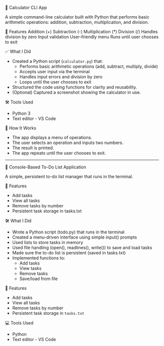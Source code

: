 🧮 Calculator CLI App

A simple command-line calculator built with Python that performs basic arithmetic operations: addition, subtraction, multiplication, and division.

🚀 Features
Addition (+)
Subtraction (-)
Multiplication (*)
Division (/)
Handles division by zero
Input validation
User-friendly menu
Runs until user chooses to exit

✅ What I Did

- Created a Python script (`calculator.py`) that:
  - Performs basic arithmetic operations (add, subtract, multiply, divide)
  - Accepts user input via the terminal
  - Handles input errors and division by zero
  - Loops until the user chooses to exit
- Structured the code using functions for clarity and reusability.
- (Optional) Captured a screenshot showing the calculator in use.

🛠️ Tools Used
- Python 3
- Text editor - VS Code

🧠 How It Works
- The app displays a menu of operations.
- The user selects an operation and inputs two numbers.
- The result is printed.
- The app repeats until the user chooses to exit.

--------------------------------------------------------------------------------------------------------------------------------------------------------------------------------------------------------------------

📝 Console-Based To-Do List Application

A simple, persistent to-do list manager that runs in the terminal.

🚀 Features

  - Add tasks
  - View all tasks
  - Remove tasks by number
  - Persistent task storage in tasks.txt

🛠 What I Did

- Wrote a Python script (todo.py) that runs in the terminal
- Created a menu-driven interface using simple input() prompts
- Used lists to store tasks in memory
- Used file handling (open(), readlines(), write()) to save and load tasks
- Made sure the to-do list is persistent (saved in tasks.txt)
- Implemented functions to:
  - Add tasks
  - View tasks
  - Remove tasks
  - Save/load from file

🚀 Features
- Add tasks
- View all tasks
- Remove tasks by number
- Persistent task storage in `tasks.txt`

💻 Tools Used

- Python 
- Text editor - VS Code

